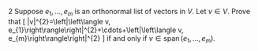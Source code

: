 2 Suppose $e_{1}, \ldots, e_{m}$ is an orthonormal list of vectors in $V$. Let $v \in V$. Prove that
\[
\|v\|^{2}=\left|\left\langle v, e_{1}\right\rangle\right|^{2}+\cdots+\left|\left\langle v, e_{m}\right\rangle\right|^{2}
\]
if and only if $v \in \operatorname{span}\left(e_{1}, \ldots, e_{m}\right)$.
